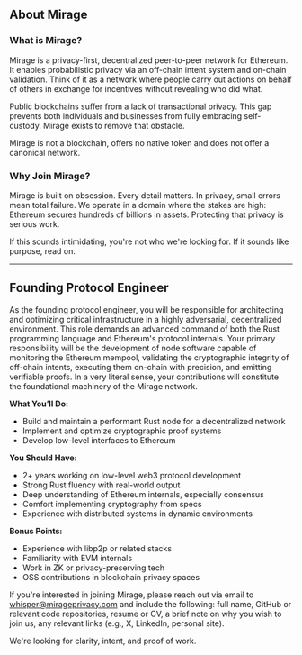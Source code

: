 ## About Mirage

### What is Mirage?

Mirage is a privacy-first, decentralized peer-to-peer network for Ethereum. It enables probabilistic privacy via an off-chain intent system and on-chain validation. Think of it as a network where people carry out actions on behalf of others in exchange for incentives without revealing who did what.

Public blockchains suffer from a lack of transactional privacy. This gap prevents both individuals and businesses from fully embracing self-custody. Mirage exists to remove that obstacle.

Mirage is not a blockchain, offers no native token and does not offer a canonical network.

### Why Join Mirage?

Mirage is built on obsession. Every detail matters. In privacy, small errors mean total failure. We operate in a domain where the stakes are high: Ethereum secures hundreds of billions in assets. Protecting that privacy is serious work.

If this sounds intimidating, you're not who we're looking for. If it sounds like purpose, read on.

---

## Founding Protocol Engineer

As the founding protocol engineer, you will be responsible for architecting and optimizing critical infrastructure in a highly adversarial, decentralized environment. This role demands an advanced command of both the Rust programming language and Ethereum's protocol internals. Your primary responsibility will be the development of node software capable of monitoring the Ethereum mempool, validating the cryptographic integrity of off-chain intents, executing them on-chain with precision, and emitting verifiable proofs. In a very literal sense, your contributions will constitute the foundational machinery of the Mirage network.

**What You’ll Do:**

- Build and maintain a performant Rust node for a decentralized network
- Implement and optimize cryptographic proof systems
- Develop low-level interfaces to Ethereum

**You Should Have:**

- 2+ years working on low-level web3 protocol development
- Strong Rust fluency with real-world output
- Deep understanding of Ethereum internals, especially consensus
- Comfort implementing cryptography from specs
- Experience with distributed systems in dynamic environments

**Bonus Points:**

- Experience with libp2p or related stacks
- Familiarity with EVM internals
- Work in ZK or privacy-preserving tech
- OSS contributions in blockchain privacy spaces

If you're interested in joining Mirage, please reach out via email to whisper@mirageprivacy.com and include the following: full name, GitHub or relevant code repositories, resume or CV, a brief note on why you wish to join us, any relevant links (e.g., X, LinkedIn, personal site).

We're looking for clarity, intent, and proof of work.
